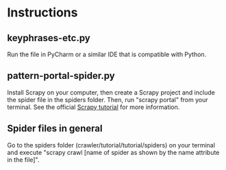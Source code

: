 # Instructions

## keyphrases-etc.py
Run the file in PyCharm or a similar IDE that is compatible with Python.

## pattern-portal-spider.py
Install Scrapy on your computer, then create a Scrapy project and include the spider file in the spiders folder. Then, run "scrapy portal" from your terminal. See the official [Scrapy tutorial](https://docs.scrapy.org/en/latest/intro/tutorial.html) for more information.

## Spider files in general
Go to the spiders folder (crawler/tutorial/tutorial/spiders) on your terminal and execute "scrapy crawl [name of spider as shown by the name attribute in the file]".

